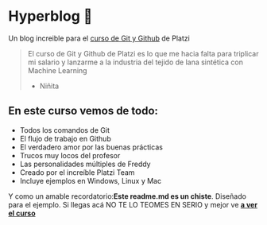 # Hyperblog 💚
Un blog increible para el [curso de Git y Github](http://https://platzi.com/clases/git-github/ "curso de Git y Github") de Platzi
>El curso de Git y Github de Platzi es lo que me hacia falta para triplicar mi salario y lanzarme a la industria del tejido de lana sintética con Machine Learning
>- Niñita

## En este curso vemos de todo:
* Todos los comandos de Git
* El flujo de trabajo en Github
* El verdadero amor por las buenas prácticas
* Trucos muy locos del profesor
* Las personalidades múltiples de Freddy
* Creado por el increíble Platzi Team
* Incluye ejemplos en Windows, Linux y Mac

Y como un amable recordatorio:**Este readme.md es un chiste**. Diseñado para el ejemplo. Si llegas acá NO TE LO TEOMES EN SERIO y mejor ve [**a ver el curso** ](http://https://platzi.com/clases/git-github/ "a ver el curso ")
